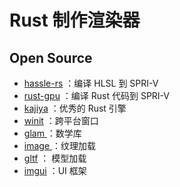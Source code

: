 # Rust 制作渲染器

## Open Source

* [hassle-rs](https://github.com/Traverse-Research/hassle-rs) ：编译 HLSL 到 SPRI-V
* [rust-gpu](https://github.com/EmbarkStudios/rust-gpu) ：编译 Rust 代码到 SPRI-V
* [kajiya](https://github.com/EmbarkStudios/kajiya) ：优秀的 Rust 引擎
* [winit](https://crates.io/crates/winit) ：跨平台窗口
* [glam ](https://crates.io/crates/glam)：数学库
* [image ](https://crates.io/crates/image)：纹理加载
* [gltf](https://github.com/gltf-rs/gltf) ： 模型加载
* [imgui](https://crates.io/crates/imgui) ：UI 框架
